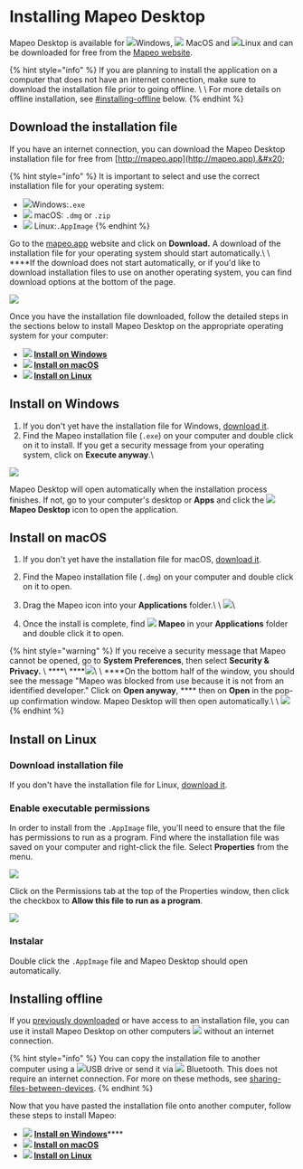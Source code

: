# Installing Mapeo Desktop

Mapeo Desktop is available for ![](../../.gitbook/assets/Windows-logo.png)Windows, ![](../../.gitbook/assets/mac.png) MacOS and ![](../../.gitbook/assets/linux.png)Linux and can be downloaded for free from the [Mapeo website](https://www.digital-democracy.org/mapeo/).

{% hint style="info" %}
If you are planning to install the application on a computer that does not have an internet connection, make sure to download the installation file prior to going offline. \ \ For more details on offline installation, see [#installing-offline](installing-mapeo-desktop.md#installing-offline "mention") below.
{% endhint %}

## Download the installation file

If you have an internet connection, you can download the Mapeo Desktop installation file for free from [http://mapeo.app](http://mapeo.app).&#x20;

{% hint style="info" %}
It is important to select and use the correct installation file for your operating system:

* ![](../../.gitbook/assets/Windows-logo.png)Windows:`.exe`
* ![](../../.gitbook/assets/mac.png) macOS: `.dmg` or `.zip`&#x20;
* ![](../../.gitbook/assets/linux.png) Linux:`.AppImage`
{% endhint %}

Go to the [mapeo.app](https://www.digital-democracy.org/mapeo/) website and click on **Download.** A download of the installation file for your operating system should start automatically.\ \ ****If the download does not start automatically, or if you'd like to download installation files to use on another operating system, you can find download options at the bottom of the page.

![](https://lh3.googleusercontent.com/E\_z0p4l7yCsYHL4JCBHYKPTwexwyuZmUeCocPedWk4kAiP-fA5dHCBpNmQA6oMBuUd34X3-w8MbF\_Za6rUehwNBb3z-Stkr6FnXExz2YPkSW61MNpeME7Nt6xZdlPA)

Once you have the installation file downloaded, follow the detailed steps in the sections below to install Mapeo Desktop on the appropriate operating system for your computer:

* ****![](../../.gitbook/assets/Windows-logo.png) [**Install on Windows**](installing-mapeo-desktop.md#install-on-windows)****
* ****![](../../.gitbook/assets/mac.png) [**Install on macOS**](installing-mapeo-desktop.md#installation-on-macos)****
* ****![](../../.gitbook/assets/linux.png) [**Install on Linux**](installing-mapeo-desktop.md#install-on-linux)****

## Install on Windows&#x20;

1. If you don't yet have the installation file for Windows, [download it](installing-mapeo-desktop.md#download-the-installation-file).
2. Find the Mapeo installation file (`.exe`) on your computer and double click on it to install. If you get a security message from your operating system, click on **Execute anyway**.\


![](https://lh3.googleusercontent.com/Tsq5jLMWd1wSHKbDzVT\_WFc-bUSBtbn3gj-6ta8YqJzQzXqoHDQ5Jw6ehXNz\_1ZopSYMZMN0O5ZZ6L4gM5Vuva08ZwHe1mzo0zPZCyK5r10qXb26CtMb1Twbf-l2CA)

Mapeo Desktop will open automatically when the installation process finishes. If not, go to your computer's desktop or **Apps** and click the ![](../../.gitbook/assets/Mapeo\_Desktop.png)**Mapeo Desktop** icon to open the application.

## Install on macOS ​

1. If you don't yet have the installation file for macOS, [download it](installing-mapeo-desktop.md#download-the-installation-file).
2. Find the Mapeo installation file (`.dmg`) on your computer and double click on it to open.
3. Drag the Mapeo icon into your **Applications** folder.\ \ ![](../../.gitbook/assets/Md\_mac\_install\_drag\_app\_icon\_to\_applications.png)\

4. Once the install is complete, find ![](../../.gitbook/assets/Mapeo\_Desktop.png) **Mapeo** in your **Applications** folder and double click it to open.

{% hint style="warning" %}
If you receive a security message that Mapeo cannot be opened, go to **System Preferences**, then select **Security & Privacy.** \ ****\ ****![](../../.gitbook/assets/Mac\_system\_settings\_security.png)\ \ ****On the bottom half of the window, you should see the message "Mapeo was blocked from use because it is not from an identified developer." Click on **Open anyway**, **** then on **Open** in the pop-up confirmation window. Mapeo Desktop will then open automatically.\ \ ![](../../.gitbook/assets/Mac\_security\_open\_anyway.png)
{% endhint %}

## Install on Linux&#x20;

### Download installation file

If you don't have the installation file for Linux, [download it](installing-mapeo-desktop.md#download-the-installation-file).

### Enable executable permissions

In order to install from the  `.AppImage` file, you'll need to ensure that the file has permissions to run as a program. Find where the installation file was saved on your computer and right-click the file. Select **Properties** from the menu.

![](../../.gitbook/assets/Linux\_right\_click\_appImage.jpg)

Click on the Permissions tab at the top of the Properties window, then click the checkbox to **Allow this file to run as a program**.

![](../../.gitbook/assets/Linux\_allow\_executable\_permissions.jpg)

### Instalar

Double click the `.AppImage` file and Mapeo Desktop should open automatically.

## Installing offline <a href="#installing-offline" id="installing-offline"></a>

If you [previously downloaded](installing-mapeo-desktop.md#download-the-installation-file) or have access to an installation file, you can use it install Mapeo Desktop on other computers ![](../../.gitbook/assets/Computer\_no\_internet\_icon.png) without an internet connection.&#x20;

{% hint style="info" %}
You can copy the installation file to another computer using a ![](../../.gitbook/assets/USB\_stick\_memory.png)USB drive or send it via ![](../../.gitbook/assets/Bluetooth.png) Bluetooth. This does not require an internet connection. For more on these methods, see [sharing-files-between-devices](../troubleshooting/sharing-files-between-devices/ "mention").
{% endhint %}

Now that you have pasted the installation file onto another computer, follow these steps to install Mapeo:

* ![](../../.gitbook/assets/Windows-logo.png) [**Install on Windows**](installing-mapeo-desktop.md#install-on-windows)****
* ****![](../../.gitbook/assets/mac.png) [**Install on macOS**](installing-mapeo-desktop.md#installation-on-macos)****
* ****![](../../.gitbook/assets/linux.png) [**Install on Linux**](installing-mapeo-desktop.md#install-on-linux)****
